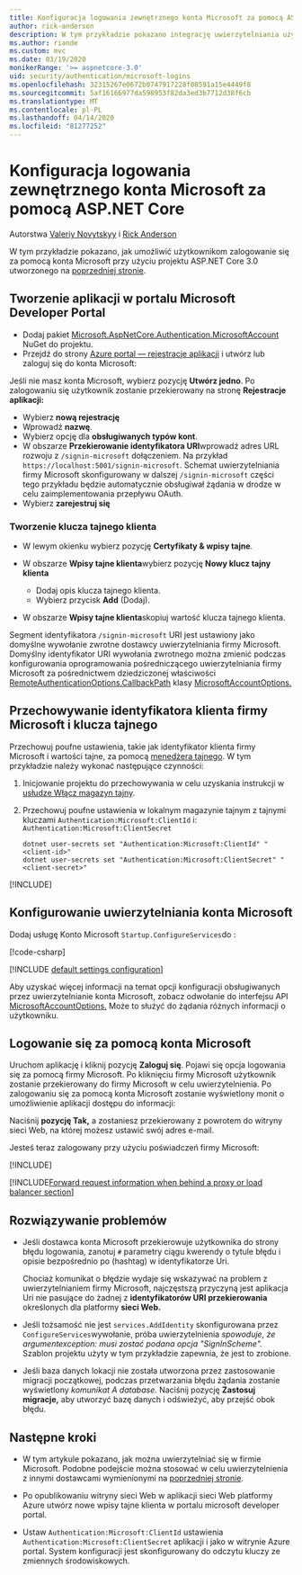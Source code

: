 ```yaml
---
title: Konfiguracja logowania zewnętrznego konta Microsoft za pomocą ASP.NET Core
author: rick-anderson
description: W tym przykładzie pokazano integrację uwierzytelniania użytkowników konta Microsoft z istniejącą aplikacją ASP.NET Core.
ms.author: riande
ms.custom: mvc
ms.date: 03/19/2020
monikerRange: '>= aspnetcore-3.0'
uid: security/authentication/microsoft-logins
ms.openlocfilehash: 32315267e0672b0747917228f08591a15e4449f8
ms.sourcegitcommit: 5af16166977da598953f82da3ed3b7712d38f6cb
ms.translationtype: MT
ms.contentlocale: pl-PL
ms.lasthandoff: 04/14/2020
ms.locfileid: "81277252"
---
```

# <a name="microsoft-account-external-login-setup-with-aspnet-core"></a>Konfiguracja logowania zewnętrznego konta Microsoft za pomocą ASP.NET Core

Autorstwa [Valeriy Novytskyy](https://github.com/01binary) i [Rick Anderson](https://twitter.com/RickAndMSFT)

W tym przykładzie pokazano, jak umożliwić użytkownikom zalogowanie się za pomocą konta Microsoft przy użyciu projektu ASP.NET Core 3.0 utworzonego na [poprzedniej stronie](xref:security/authentication/social/index).

## <a name="create-the-app-in-microsoft-developer-portal"></a>Tworzenie aplikacji w portalu Microsoft Developer Portal

* Dodaj pakiet [Microsoft.AspNetCore.Authentication.MicrosoftAccount](https://www.nuget.org/packages/Microsoft.AspNetCore.Authentication.MicrosoftAccount/) NuGet do projektu.
* Przejdź do strony [Azure portal — rejestracje aplikacji](https://go.microsoft.com/fwlink/?linkid=2083908) i utwórz lub zaloguj się do konta Microsoft:

Jeśli nie masz konta Microsoft, wybierz pozycję **Utwórz jedno**. Po zalogowaniu się użytkownik zostanie przekierowany na stronę **Rejestracje aplikacji:**

* Wybierz **nową rejestrację**
* Wprowadź **nazwę**.
* Wybierz opcję dla **obsługiwanych typów kont**.  <!-- Accounts for any org work with MS domain accounts. Most folks probably want the last option, personal MS accounts. It took 24 hours after setting this up for the keys to work -->
* W obszarze **Przekierowanie identyfikatora URI**wprowadź adres URL rozwoju z `/signin-microsoft` dołączeniem. Na przykład `https://localhost:5001/signin-microsoft`. Schemat uwierzytelniania firmy Microsoft skonfigurowany w dalszej `/signin-microsoft` części tego przykładu będzie automatycznie obsługiwał żądania w drodze w celu zaimplementowania przepływu OAuth.
* Wybierz **zarejestruj się**

### <a name="create-client-secret"></a>Tworzenie klucza tajnego klienta

* W lewym okienku wybierz pozycję **Certyfikaty & wpisy tajne**.
* W obszarze **Wpisy tajne klienta**wybierz pozycję **Nowy klucz tajny klienta**

  * Dodaj opis klucza tajnego klienta.
  * Wybierz przycisk **Add** (Dodaj).

* W obszarze **Wpisy tajne klienta**skopiuj wartość klucza tajnego klienta.

Segment identyfikatora `/signin-microsoft` URI jest ustawiony jako domyślne wywołanie zwrotne dostawcy uwierzytelniania firmy Microsoft. Domyślny identyfikator URI wywołania zwrotnego można zmienić podczas konfigurowania oprogramowania pośredniczącego uwierzytelniania firmy Microsoft za pośrednictwem dziedziczonej właściwości [RemoteAuthenticationOptions.CallbackPath](/dotnet/api/microsoft.aspnetcore.authentication.remoteauthenticationoptions.callbackpath) klasy [MicrosoftAccountOptions.](/dotnet/api/microsoft.aspnetcore.authentication.microsoftaccount.microsoftaccountoptions)

## <a name="store-the-microsoft-client-id-and-secret"></a>Przechowywanie identyfikatora klienta firmy Microsoft i klucza tajnego

Przechowuj poufne ustawienia, takie jak identyfikator klienta firmy Microsoft i wartości tajne, za pomocą [menedżera tajnego](xref:security/app-secrets). W tym przykładzie należy wykonać następujące czynności:

1. Inicjowanie projektu do przechowywania w celu uzyskania instrukcji w [usłudze Włącz magazyn tajny](xref:security/app-secrets#enable-secret-storage).
1. Przechowuj poufne ustawienia w lokalnym magazynie tajnym z tajnymi kluczami `Authentication:Microsoft:ClientId` i: `Authentication:Microsoft:ClientSecret`

    ```dotnetcli
    dotnet user-secrets set "Authentication:Microsoft:ClientId" "<client-id>"
    dotnet user-secrets set "Authentication:Microsoft:ClientSecret" "<client-secret>"
    ```

[!INCLUDE[](~/includes/environmentVarableColon.md)]

## <a name="configure-microsoft-account-authentication"></a>Konfigurowanie uwierzytelniania konta Microsoft

Dodaj usługę Konto Microsoft `Startup.ConfigureServices`do :

[!code-csharp[](~/security/authentication/social/social-code/3.x/StartupMS3x.cs?name=snippet&highlight=10-14)]

[!INCLUDE [default settings configuration](includes/default-settings.md)]

Aby uzyskać więcej informacji na temat opcji konfiguracji obsługiwanych przez uwierzytelnianie konta Microsoft, zobacz odwołanie do interfejsu API [MicrosoftAccountOptions.](/dotnet/api/microsoft.aspnetcore.builder.microsoftaccountoptions) Może to służyć do żądania różnych informacji o użytkowniku.

## <a name="sign-in-with-microsoft-account"></a>Logowanie się za pomocą konta Microsoft

Uruchom aplikację i kliknij pozycję **Zaloguj się**. Pojawi się opcja logowania się za pomocą firmy Microsoft. Po kliknięciu firmy Microsoft użytkownik zostanie przekierowany do firmy Microsoft w celu uwierzytelnienia. Po zalogowaniu się za pomocą konta Microsoft zostanie wyświetlony monit o umożliwienie aplikacji dostępu do informacji:

Naciśnij **pozycję Tak,** a zostaniesz przekierowany z powrotem do witryny sieci Web, na której możesz ustawić swój adres e-mail.

Jesteś teraz zalogowany przy użyciu poświadczeń firmy Microsoft:

[!INCLUDE[](includes/chain-auth-providers.md)]

[!INCLUDE[Forward request information when behind a proxy or load balancer section](includes/forwarded-headers-middleware.md)]

## <a name="troubleshooting"></a>Rozwiązywanie problemów

* Jeśli dostawca konta Microsoft przekierowuje użytkownika do strony błędu logowania, zanotuj `#` parametry ciągu kwerendy o tytule błędu i opisie bezpośrednio po (hashtag) w identyfikatorze Uri.

  Chociaż komunikat o błędzie wydaje się wskazywać na problem z uwierzytelnianiem firmy Microsoft, najczęstszą przyczyną jest aplikacja Uri nie pasujące do żadnej z **identyfikatorów URI przekierowania** określonych dla platformy **sieci Web.**
* Jeśli tożsamość nie jest `services.AddIdentity` skonfigurowana przez `ConfigureServices`wywołanie, próba uwierzytelnienia *spowoduje, że argumentexception: musi zostać podana opcja "SignInScheme".* Szablon projektu użyty w tym przykładzie zapewnia, że jest to zrobione.
* Jeśli baza danych lokacji nie została utworzona przez zastosowanie migracji początkowej, podczas przetwarzania błędu żądania zostanie wyświetlony *komunikat A database.* Naciśnij pozycję **Zastosuj migracje,** aby utworzyć bazę danych i odświeżyć, aby przejść obok błędu.

## <a name="next-steps"></a>Następne kroki

* W tym artykule pokazano, jak można uwierzytelniać się w firmie Microsoft. Podobne podejście można stosować w celu uwierzytelnienia z innymi dostawcami wymienionymi na [poprzedniej stronie](xref:security/authentication/social/index).

* Po opublikowaniu witryny sieci Web w aplikacji sieci Web platformy Azure utwórz nowe wpisy tajne klienta w portalu microsoft developer portal.

* Ustaw `Authentication:Microsoft:ClientId` ustawienia `Authentication:Microsoft:ClientSecret` aplikacji i jako w witrynie Azure portal. System konfiguracji jest skonfigurowany do odczytu kluczy ze zmiennych środowiskowych.
